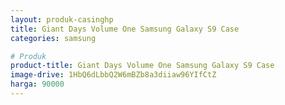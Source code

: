 ```yaml
---
layout: produk-casinghp
title: Giant Days Volume One Samsung Galaxy S9 Case
categories: samsung

# Produk
product-title: Giant Days Volume One Samsung Galaxy S9 Case
image-drive: 1HbQ6dLbbQ2W6mBZb8a3diiaw96YIfCtZ
harga: 90000
---
```

